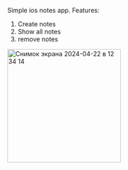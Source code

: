 Simple ios notes app.
Features:
1. Create notes
2. Show all notes
3. remove notes
   
<img width="255" alt="Снимок экрана 2024-04-22 в 12 34 14" src="https://github.com/MykhailoOS/Simple-Notes-App-In-SwiftUI/assets/134710332/53210db8-123a-49e7-bc07-5d8828d969d2">
